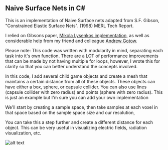 ## Naive Surface Nets in C#

This is an implementation of Naive Surface nets adapted from S.F. Gibson, "Constrained Elastic Surface Nets". (1998) MERL Tech Report.

I relied on Gibsons paper, [Mikola Lysenkos implementation](https://github.com/mikolalysenko/mikolalysenko.github.com/blob/master/Isosurface/js/surfacenets.js), as well as considerable help from my friend and colleague [Andrew Gotow](https://github.com/andrewgotow).

Please note: This code was written with modularity in mind, separating each task into it's own function. There are a LOT of performance improvements that can be made by not having multiple for loops, however, I wrote this for clarity so that you can better understand the concepts involved.

In this code, I add several child game objects and create a mesh that maintains a certain distance from all of these objects. These objects can have either a box, sphere, or capsule collider. You can also use lines (capsule collider with zero radius) and points (sphere with zero radius). This is just an example but I'm sure you can add your own implementation

We'll start by creating a sample space, then take samples at each voxel in that space based on the sample space size and our resolution,
  
You can take this a step further and create a different distance for each object. This can be very useful in visualizing electric fields, radiation visualization, etc.

[screen1]: https://github.com/TomaszFoster/NaiveSurfaceNets/blob/master/screenshots/screen1.png "Screenshot 1"

![alt text][screen1]